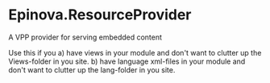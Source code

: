 Epinova.ResourceProvider
========================

A VPP provider for serving embedded content

Use this if you 
 a) have views in your module and don't want to clutter up the Views-folder in you site.
 b) have language xml-files in your module and don't want to clutter up the lang-folder in you site.